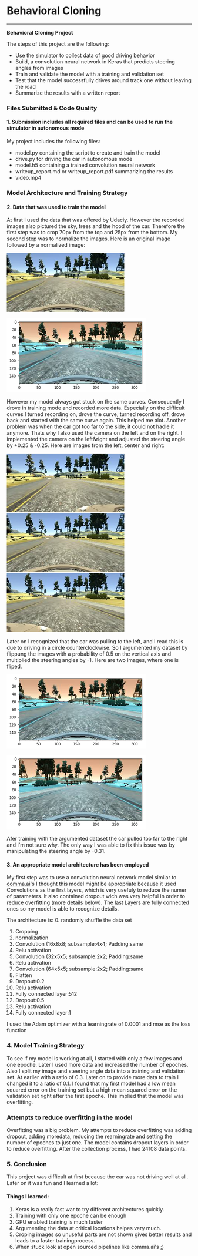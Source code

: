 # **Behavioral Cloning** 



---

**Behavioral Cloning Project**

The steps of this project are the following:
* Use the simulator to collect data of good driving behavior
* Build, a convolution neural network in Keras that predicts steering angles from images
* Train and validate the model with a training and validation set
* Test that the model successfully drives around track one without leaving the road
* Summarize the results with a written report


[//]: # (Image References)

[image1]: ./examples/placeholder.png "Model Visualization"
[image2]: ./examples/placeholder.png "Grayscaling"
[image3]: ./examples/placeholder_small.png "Recovery Image"
[image4]: ./examples/placeholder_small.png "Recovery Image"
[image5]: ./examples/placeholder_small.png "Recovery Image"
[image6]: ./examples/placeholder_small.png "Normal Image"
[image7]: ./examples/placeholder_small.png "Flipped Image"


### Files Submitted & Code Quality

#### 1. Submission includes all required files and can be used to run the simulator in autonomous mode

My project includes the following files:
* model.py containing the script to create and train the model
* drive.py for driving the car in autonomous mode
* model.h5 containing a trained convolution neural network 
* writeup_report.md or writeup_report.pdf summarizing the results
* video.mp4


### Model Architecture and Training Strategy

#### 2. Data that was used to train the model
At first I used the data that was offered by Udaciy.
However the recorded images also pictured the sky, trees and the hood of the car. Therefore the first step was to crop 70px from the top and 25px from the bottom.
My second step was to normalize the images.
Here is an original image followed by a normalized image:

![original](https://github.com/christianreiser/P3-Behavioral-Cloning/blob/master/Images/c.jpg)

![](https://github.com/christianreiser/P3-Behavioral-Cloning/blob/master/Images/normalized.png)

 However my model always got stuck on the same curves. Consequently I drove in training mode and recorded more data. Especially on the difficult curves I turned recording on, drove the curve, turned recording off, drove back and started with the same curve again. This helped me alot.
Another problem was when the car got too far to the side, it could not hadle it anymore. Thats why I also used the camera on the left and on the right. I implemented the camera on the left&right and adjusted the steering angle by +0.25 & -0.25. 
Here are images from the left, center and right:

![left](https://github.com/christianreiser/P3-Behavioral-Cloning/blob/master/Images/l.jpg)
![center](https://github.com/christianreiser/P3-Behavioral-Cloning/blob/master/Images/c.jpg)
![right](https://github.com/christianreiser/P3-Behavioral-Cloning/blob/master/Images/r.jpg)

Later on I recognized that the car was pulling to the left, and I read this is due to driving in a circle counterclockwise. So I argumented my dataset by flippung the images with a probability of 0.5 on the vertical axis and multiplied the steering angles by -1.
Here are two images, where one is fliped.

![](https://github.com/christianreiser/P3-Behavioral-Cloning/blob/master/Images/normalized.png)

![flipped](https://github.com/christianreiser/P3-Behavioral-Cloning/blob/master/Images/fliped%20the%20normalized.png)

Afer training with the argumented dataset the car pulled too far to the right and I'm not sure why. The only way I was able to fix this issue was by manipulating the steering angle by -0.31.


#### 3. An appropriate model architecture has been employed

My first step was to use a convolution neural network model similar to  [comma.ai](https://github.com/commaai/research/blob/master/train_steering_model.py)'s
I thought this model might be appropriate because it used Convolutions as the first layers, which is very usefuly to reduce the numer of parameters.
It also contained dropout wich was very helpful in order to reduce overfitting (more details below).
The last Layers are fully connected ones so my model is able to recognize details.

The architecture is:
0. randomly shuffle the data set 
1. Cropping
2. normalization
3. Convolution (16x8x8; subsample:4x4; Padding:same
4. Relu activation
5. Convolution (32x5x5; subsample:2x2; Padding:same
6. Relu activation
7. Convolution (64x5x5; subsample:2x2; Padding:same
8. Flatten
9. Dropout:0.2
10. Relu activation
11. Fully connected layer:512
12. Dropout:0.5
13. Relu activation
14. Fully connected layer:1

I used the Adam optimizer with a learningrate of 0.0001 and mse as the loss function

### 4. Model Training Strategy


To see if my model is working at all, I started with only a few images and one epoche. 
Later I used more data and increased the number of epoches. Also I split my image and steering angle data into a training and validation set. At earlier with a ratio of 0.3. Later on to provide more data to train I changed it to a ratio of 0.1.
I found that my first model had a low mean squared error on the training set but a high mean squared error on the validation set right after the first epoche. This implied that the model was overfitting.

### Attempts to reduce overfitting in the model
Overfitting was a big problem. My attempts to reduce overfitting was adding dropout, adding moredata, reducing the rearningrate and setting the number of epoches to just one.
The model contains dropout layers in order to reduce overfitting. 
After the collection process, I had 24108 data points. 



### 5. Conclusion
This project was difficult at first because the car was not driving well at all. Later on it was fun and I learned a lot:

#### Things I learned:
1. Keras is a really fast war to try different architectures quickly.
2. Training with only one epoche can be enough
3. GPU enabled training is much faster
4. Argumenting the data at critical locations helpes very much.
5. Croping images so unuseful parts are not shown gives better results and leads to a faster trainingprocess.
6. When stuck look at open sourced pipelines like comma.ai's ;)


